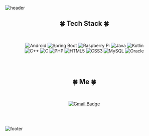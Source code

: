 ![header](https://capsule-render.vercel.app/api?type=waving&color=A3DCBE&height=200&section=header&text=Hello,%20I'm%20Mijin%20&fontSize=40&fontColor=555555)

<!--
**jin0220/jin0220** is a ✨ _special_ ✨ repository because its `README.md` (this file) appears on your GitHub profile.

Here are some ideas to get you started:

- 🔭 I’m currently working on ...
- 🌱 I’m currently learning ...
- 👯 I’m looking to collaborate on ...
- 🤔 I’m looking for help with ...
- 💬 Ask me about ...
- 📫 How to reach me: ...
- 😄 Pronouns: ...
- ⚡ Fun fact: ...
-->

<div align="center">
  
## :four_leaf_clover:   Tech Stack   :four_leaf_clover:
  
</br>
  
![Android](https://img.shields.io/badge/Android-3DDC84?style=flat-square&logo=Android&logoColor=ffffff)
![Spring Boot](https://img.shields.io/badge/Spring-6DB33F?style=flat-square&logo=Spring&logoColor=ffffff)
![Raspberry Pi](https://img.shields.io/badge/Raspberry%20Pi-A22846?style=flat-square&logo=Raspberry%20Pi&logoColor=ffffff)
![Java](https://img.shields.io/badge/Java-007396?style=flat-square&logo=Java&logoColor=ffffff)
![Kotlin](https://img.shields.io/badge/Kotlin-7F52FF?style=flat-square&logo=Kotlin&logoColor=ffffff)  
![C++](https://img.shields.io/badge/C++-00599C?style=flat-square&logo=C%2b%2b&logoColor=ffffff)
![C](https://img.shields.io/badge/C-A8B9CC?style=flat-square&logo=C&logoColor=ffffff)
![PHP](https://img.shields.io/badge/PHP-777BB4?style=flat-square&logo=PHP&logoColor=ffffff)
![HTML5](https://img.shields.io/badge/HTML5-E34F26?style=flat-square&logo=HTML5&logoColor=ffffff)
![CSS3](https://img.shields.io/badge/CSS3-1572B6?style=flat-square&logo=CSS3&logoColor=ffffff)
![MySQL](https://img.shields.io/badge/MySQL-4479A1?style=flat-square&logo=MySQL&logoColor=ffffff)
![Oracle](https://img.shields.io/badge/Oracle-F80000?style=flat-square&logo=Oracle&logoColor=ffffff)

</br>
</br>

</div>

<div align="center">
  
## :four_leaf_clover:   Me   :four_leaf_clover:
  
</br>
  
[![Gmail Badge](https://img.shields.io/badge/Gmail-d14836?style=flat-square&logo=Gmail&logoColor=white&link=mailto:alwls2338@gmail.com)](mailto:alwls2338@gmail.com)

</br>
</br>

</div>
  
![footer](https://capsule-render.vercel.app/api?type=rect&color=A3DCBE&height=30&section=footer&fontSize=90)
